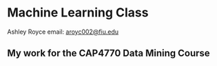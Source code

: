 # Machine Learning Class
Ashley Royce
email: aroyc002@fiu.edu

## My work for the CAP4770 Data Mining Course
